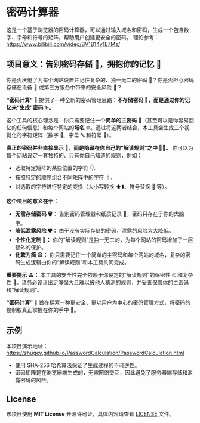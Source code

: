 # 密码计算器

这是一个基于浏览器的密码计算器，可以通过输入域名和密码，生成一个包含数字、字母和符号的矩阵，帮助用户创建更安全的密码。
理论参考：https://www.bilibili.com/video/BV1B14y1E7Ms/

## 项目意义：告别密码存储 🔑，拥抱你的记忆 🧠

你是否厌倦了为每个网站设置并记住复杂的、独一无二的密码 🤯？你是否担心密码存储在设备 💾 或第三方服务中带来的安全风险 🚨？

**“密码计算” 🧮** 提供了一种全新的密码管理思路：**不存储密码 🚫，而是通过你的记忆来“生成”密码 ✨。**

这个工具的核心理念是：你只需要记住一个**简单的主密码** 🤫（甚至可以是你容易回忆的任何信息）和每个网站的**域名** 🌐。通过将这两者结合，本工具会生成三个视觉化的字符矩阵（数字 🔢、字母 🔤 和符号 🔣）。

**真正的密码并非直接显示 🙈，而是隐藏在你自己的“解读规则”之中 🕵️‍♀️。** 你可以为每个网站设定一套独特的、只有你自己知道的规则，例如：

* 选取特定矩阵的某些位置的字符 👇️.
* 按照特定的顺序组合不同矩阵中的字符 🖇️.
* 对选取的字符进行特定的变换（大小写转换 ⬆️⬇️、符号替换 🔄 等）。

**这个项目的意义在于：**

* **无需存储密码 🗑️：** 告别密码管理器和纸质记录 📝，密码只存在于你的大脑中。
* **降低泄露风险 🛡️：** 由于没有实际存储的密码，泄露的风险大大降低。
* **个性化定制 🎨：** 你的“解读规则”是独一无二的，为每个网站的密码增加了一层额外的保护。
* **化繁为简 😊：** 你只需要记住一个简单的主密码和每个网站的域名，复杂的密码生成逻辑由你的“解读规则”和本工具共同完成。

**重要提示 ⚠️：** 本工具的安全性完全依赖于你设定的“解读规则”的保密性 🤐 和复杂性 🤔。请务必设计出足够强大且难以被他人猜测的规则，并妥善保管你的主密码和“解读规则”。

**“密码计算” 🚀** 旨在探索一种更安全、更以用户为中心的密码管理方式，将密码的控制权真正掌握在你的手中 💪。

## 示例
本项目演示地址：https://zhugey.github.io/PasswordCalculation/PasswordCalculation.html


- 使用 SHA-256 哈希算法保证了生成过程的不可逆性。
- 密码矩阵是在浏览器端生成的，无需网络交互，因此避免了服务器端存储和泄露密码的风险。
  
## License

该项目使用 **MIT License** 开源许可证，具体内容请查看 [LICENSE](LICENSE) 文件。
